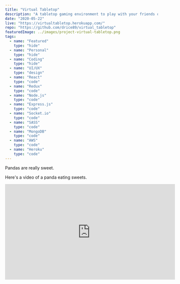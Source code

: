 ```yaml
---
title: "Virtual Tabletop"
description: "A tabletop gaming environment to play with your friends online"
date: "2020-05-22"
live: "https://virtualtabletop.herokuapp.com/"
repo: "https://github.com/drice89/virtual_tabletop"
featuredImage: ../images/project-virtual-tabletop.png
tags:
  - name: "Featured"
    type: "hide"
  - name: "Personal"
    type: "hide"
  - name: "Coding"
    type: "hide" 
  - name: "UI/UX"
    type: "design"
  - name: "React"
    type: "code"
  - name: "Redux"
    type: "code"
  - name: "Node.js"
    type: "code"
  - name: "Express.js"
    type: "code"
  - name: "Socket.io"
    type: "code"
  - name: "SASS"
    type: "code"
  - name: "MongoDB"
    type: "code"
  - name: "AWS"
    type: "code"
  - name: "Heroku"
    type: "code"
---
```


Pandas are really sweet.

Here's a video of a panda eating sweets.

<iframe width="560" height="315" src="https://www.youtube.com/embed/4n0xNbfJLR8" frameborder="0" allowfullscreen></iframe>
